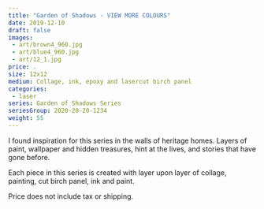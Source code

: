 ```yaml
---
title: "Garden of Shadows - VIEW MORE COLOURS"
date: 2019-12-10
draft: false
images:
 - art/brown4_960.jpg
 - art/blue4_960.jpg
 - art/12_1.jpg
price: .
size: 12x12
medium: Collage, ink, epoxy and lasercut birch panel
categories:
 - laser
series: Garden of Shadows Series
seriesGroup: 2020-20-20-1234
weight: 55
---
```


I found inspiration for this series in the walls of heritage homes. Layers of paint, wallpaper and hidden treasures, hint at the lives, and stories that have gone before.

Each piece in this series is created with layer upon layer of collage, painting, cut birch panel, ink and paint.

Price does not include tax or shipping.